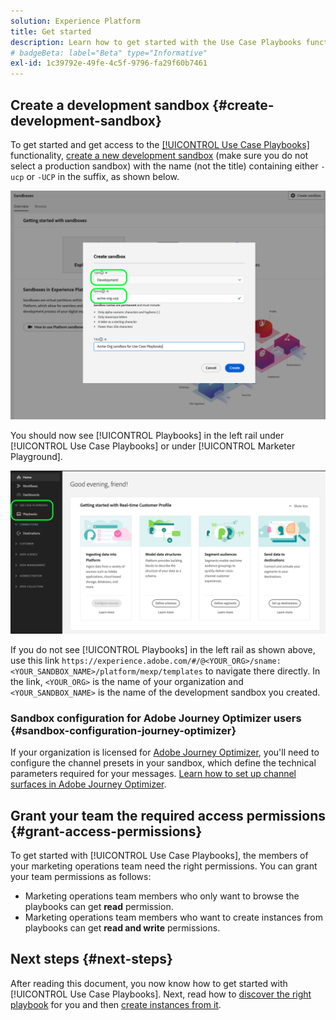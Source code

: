 ```yaml
---
solution: Experience Platform
title: Get started
description: Learn how to get started with the Use Case Playbooks functionality.
# badgeBeta: label="Beta" type="Informative"
exl-id: 1c39792e-49fe-4c5f-9796-fa29f60b7461
---
```

<!-- # Get started -->

<!-- >[!AVAILABILITY]
>
>This functionality is currently in Beta and is not available to all users. The documentation and the functionality are subject to change. -->

## Create a development sandbox {#create-development-sandbox}

To get started and get access to the [[!UICONTROL Use Case Playbooks]](/help/use-case-playbooks/playbooks/overview.md) functionality, [create a new development sandbox](/help/sandboxes/ui/user-guide.md#create) (make sure you do not select a production sandbox) with the name (not the title) containing either `-ucp` or `-UCP` in the suffix, as shown below.

![Create a development sandbox for use case playbooks](/help/use-case-playbooks/assets/playbooks/get-started/create-sandbox-ucp.png)

You should now see [!UICONTROL Playbooks] in the left rail under [!UICONTROL Use Case Playbooks] or under [!UICONTROL Marketer Playground].

![Use Case Playbooks in the UI after creating sandbox.](/help/use-case-playbooks/assets/playbooks/get-started/ucp-sandbox-in-ui.png)

If you do not see [!UICONTROL Playbooks] in the left rail as shown above, use this link `https://experience.adobe.com/#/@<YOUR_ORG>/sname:<YOUR_SANDBOX_NAME>/platform/mexp/templates` to navigate there directly. In the link, `<YOUR_ORG>` is the name of your organization and `<YOUR_SANDBOX_NAME>` is the name of the development sandbox you created. 

### Sandbox configuration for Adobe Journey Optimizer users {#sandbox-configuration-journey-optimizer}

If your organization is licensed for [Adobe Journey Optimizer](https://experienceleague.adobe.com/docs/journey-optimizer/using/ajo-home.html), you'll need to configure the channel presets in your sandbox, which define the technical parameters required for your messages. [Learn how to set up channel surfaces in Adobe Journey Optimizer](https://experienceleague.adobe.com/docs/journey-optimizer/using/configuration/channel-surfaces.html).

## Grant your team the required access permissions {#grant-access-permissions}

To get started with [!UICONTROL Use Case Playbooks], the members of your marketing operations team need the right permissions. You can grant your team permissions as follows:

* Marketing operations team members who only want to browse the playbooks can get **read** permission.
* Marketing operations team members who want to create instances from playbooks can get **read and write** permissions.

## Next steps {#next-steps}

After reading this document, you now know how to get started with [!UICONTROL Use Case Playbooks]. Next, read how to [discover the right playbook](/help/use-case-playbooks/playbooks/discover.md) for you and then [create instances from it](/help/use-case-playbooks/playbooks/create-share-reuse.md).

